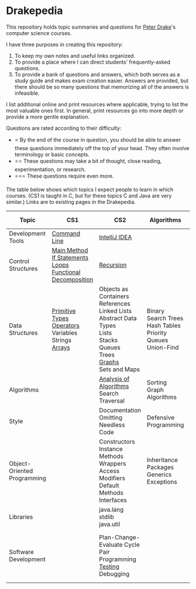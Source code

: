 # Drakepedia
This repository holds topic summaries and questions for [Peter Drake](https://sites.google.com/a/lclark.edu/drake/)'s
computer science courses.

I have three purposes in creating this repository:
1. To keep my own notes and useful links organized.
1. To provide a place where I can direct students' frequently-asked questions.
1. To provide a bank of questions and answers, which both serves as a study guide and makes exam creation easier. Answers are
provided, but there should be so many questions that memorizing all of the answers is infeasible.

I list additional online and print resources where applicable, trying to list the most valuable ones first. In general, print
resources go into more depth or provide a more gentle explanation.

Questions are rated according to their difficulty:
- :star: By the end of the course in question, you should be able to answer these questions immediately off the top of your
head. They often involve terminology or basic concepts.
- :star::star: These questions may take a bit of thought, close reading, experimentation, or research.
- :star::star::star: These questions require even more.

The table below shows which topics I expect people to learn in which courses. (CS1 is taught in C, but for these topics C and Java are very similar.) Links are to existing pages in the Drakepedia.

Topic | CS1 | CS2 | Algorithms | Software Development
-|-|-|-|-
Development Tools | [Command Line](development_tools/command_line.md) | [IntelliJ IDEA](development_tools/intellij_idea.md)| | [Git](development_tools/git.md)
Control<br>Structures | [Main Method](control_structures/main_method.md)<br>[If Statements](control_structures/if_else.md)<br>[Loops](control_structures/loops.md)<br>[Functional Decomposition](control_structures/functional_decomposition.md) | [Recursion](control_structures/recursion.md) | |
Data<br>Structures | [Primitive Types](data_structures/primitive_types.md)<br>[Operators](data_structures/operators.md)<br>Variables<br>Strings<br>[Arrays](data_structures/arrays.md) | Objects as Containers<br>References<br>Linked Lists<br>Abstract Data Types<br>Lists<br>Stacks<br>Queues<br>Trees<br>[Graphs](data_structures/graphs.md)<br>Sets and Maps | Binary Search Trees<br>Hash Tables<br>Priority Queues<br>Union-Find |
Algorithms | | [Analysis of Algorithms](algorithms/analysis.md)<br>Search<br>Traversal | Sorting<br>Graph Algorithms |
Style | | Documentation<br>Omitting Needless Code | Defensive Programming |
Object-<br>Oriented Programming | | Constructors<br>Instance Methods<br>Wrappers<br>Access Modifiers<br>Default Methods<br>Interfaces | Inheritance<br>Packages<br>Generics<br>Exceptions | Enums<br>Inner Classes
Libraries | | java.lang<br>stdlib<br>java.util | | [javax.swing](libraries/javax.swing.md)
Software<br>Development | | Plan-Change-Evaluate Cycle<br>Pair Programming<br>[Testing](software_development/testing.md)<br>Debugging | | [Extreme Programming](software_development/extreme_programming.md)<br>Object-Oriented Design<br>Design Patterns
